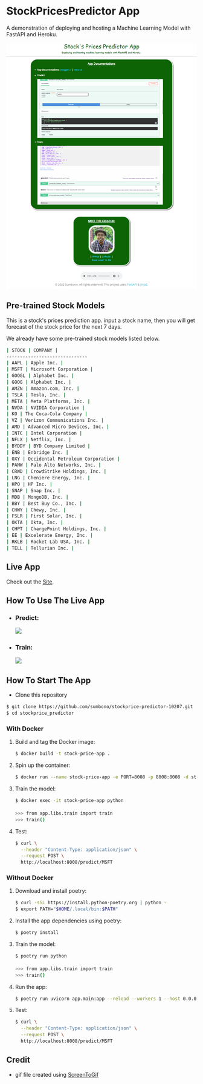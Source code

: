 # StockPricesPredictor App
A demonstration of deploying and hosting a Machine Learning Model with FastAPI and Heroku.

![](app/static/images/homepage.png)

## Pre-trained Stock Models
This is a stock's prices prediction app. input a stock name, then you will get forecast of the stock price for the next 7 days.

We already have some pre-trained stock models listed below.

```bash
| STOCK | COMPANY |
------------------------------
| AAPL | Apple Inc. |
| MSFT | Microsoft Corporation |
| GOOGL | Alphabet Inc. |
| GOOG | Alphabet Inc. |
| AMZN | Amazon.com, Inc. |
| TSLA | Tesla, Inc. |
| META | Meta Platforms, Inc. |
| NVDA | NVIDIA Corporation |
| KO | The Coca-Cola Company |
| VZ | Verizon Communications Inc. |
| AMD | Advanced Micro Devices, Inc. |
| INTC | Intel Corporation |
| NFLX | Netflix, Inc. |
| BYDDY | BYD Company Limited |
| ENB | Enbridge Inc. |
| OXY | Occidental Petroleum Corporation |
| PANW | Palo Alto Networks, Inc. |
| CRWD | CrowdStrike Holdings, Inc. |
| LNG | Cheniere Energy, Inc. |
| HPO | HP Inc. |
| SNAP | Snap Inc. |
| MDB | MongoDB, Inc. |
| BBY | Best Buy Co., Inc. |
| CHWY | Chewy, Inc. |
| FSLR | First Solar, Inc. |
| OKTA | Okta, Inc. |
| CHPT | ChargePoint Holdings, Inc. |
| EE | Excelerate Energy, Inc. |
| RKLB | Rocket Lab USA, Inc. |
| TELL | Tellurian Inc. |
```

## Live App
Check out the [Site](https://stockprice-predictor-10207.herokuapp.com/).


## How To Use The Live App

- ### Predict: 
    ![](app/static/images/predict_stock_prices.gif)

- ### Train:
    ![](app/static/images/train_new_stock.gif)


## How To Start The App

- Clone this repository

```sh
$ git clone https://github.com/sumbono/stockprice-predictor-10207.git
$ cd stockprice_predictor
```

### With Docker

1. Build and tag the Docker image:

    ```sh
    $ docker build -t stock-price-app .
    ```

1. Spin up the container:

    ```sh
    $ docker run --name stock-price-app -e PORT=8008 -p 8008:8008 -d stock-price-app:latest
    ```

1. Train the model:

    ```sh
    $ docker exec -it stock-price-app python

    >>> from app.libs.train import train
    >>> train()
    ```

1. Test:

    ```sh
    $ curl \
      --header "Content-Type: application/json" \
      --request POST \
      http://localhost:8008/predict/MSFT
    ```

### Without Docker

1. Download and install poetry:

    ```sh
    $ curl -sSL https://install.python-poetry.org | python -
    $ export PATH="$HOME/.local/bin:$PATH"
    ```

1. Install the app dependencies using poetry:

    ```sh
    $ poetry install
    ```

1. Train the model:

    ```sh
    $ poetry run python

    >>> from app.libs.train import train
    >>> train()
    ```

1. Run the app:

    ```sh
    $ poetry run uvicorn app.main:app --reload --workers 1 --host 0.0.0.0 --port 8008
    ```

1. Test:

    ```sh
    $ curl \
      --header "Content-Type: application/json" \
      --request POST \
      http://localhost:8008/predict/MSFT
    ```


## Credit

- gif file created using [ScreenToGif](https://www.screentogif.com/) 